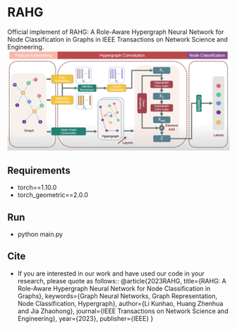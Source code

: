 # RAHG
Official implement of RAHG: A Role-Aware Hypergraph Neural Network for Node Classification in Graphs in IEEE Transactions on Network Science and Engineering.
![RAHG](https://github.com/PreckLi/RAHG/blob/main/main_fig.PNG)
## Requirements
- torch==1.10.0  
- torch_geometric==2.0.0
## Run
- python main.py
## Cite
- If you are interested in our work and have used our code in your research, please quote as follows::
  @article{2023RAHG,
    title={RAHG: A Role-Aware Hypergraph Neural Network for Node Classification in Graphs},
    keywords={Graph Neural Networks, Graph Representation, Node Classification, Hypergraph},
    author={Li Kunhao, Huang Zhenhua and Jia Zhaohong},
    journal={IEEE Transactions on Network Science and Engineering},
    year={2023},
    publisher={IEEE}
  }
